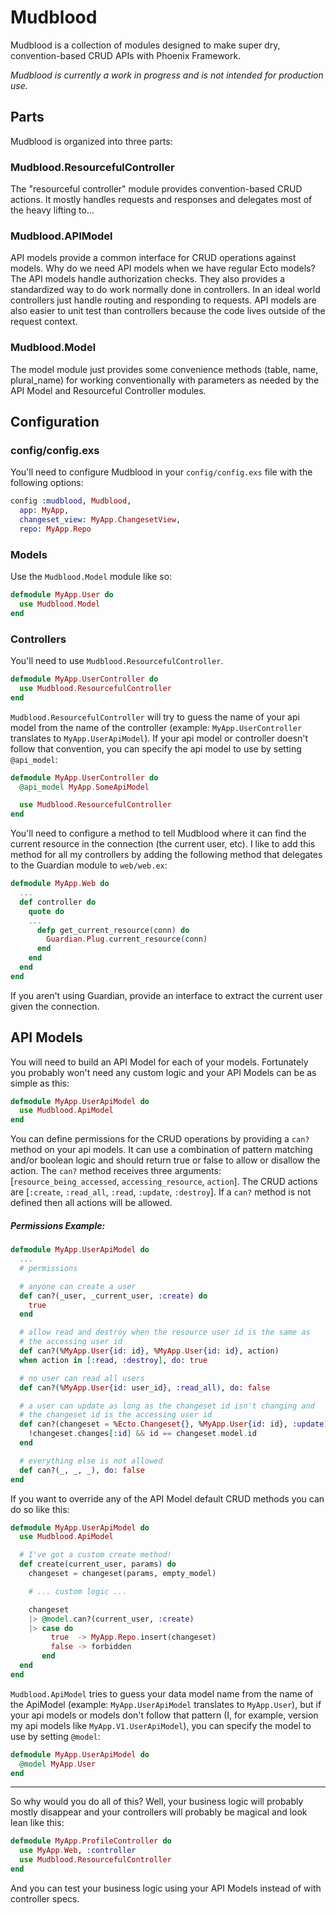 # Mudblood

Mudblood is a collection of modules designed to make super dry, convention-based CRUD APIs with Phoenix Framework.

*Mudblood is currently a work in progress and is not intended for production use.*

## Parts

Mudblood is organized into three parts:

### Mudblood.ResourcefulController
The "resourceful controller" module provides convention-based CRUD actions. It mostly handles requests and responses and delegates most of the heavy lifting to...

### Mudblood.APIModel
API models provide a common interface for CRUD operations against models. Why do we need API models when we have regular Ecto models? The API models handle authorization checks. They also provides a standardized way to do work normally done in controllers. In an ideal world controllers just handle routing and responding to requests. API models are also easier to unit test than controllers because the code lives outside of the request context.

### Mudblood.Model
The model module just provides some convenience methods (table, name, plural_name) for working conventionally with parameters as needed by the API Model and Resourceful Controller modules.

## Configuration

### config/config.exs
You'll need to configure Mudblood in your `config/config.exs` file with the following options:

```elixir
config :mudblood, Mudblood,
  app: MyApp,
  changeset_view: MyApp.ChangesetView,
  repo: MyApp.Repo
```

### Models
Use the `Mudblood.Model` module like so:

```elixir
defmodule MyApp.User do
  use Mudblood.Model
end
```

### Controllers
You'll need to use `Mudblood.ResourcefulController`.

```elixir
defmodule MyApp.UserController do
  use Mudblood.ResourcefulController
end
```

`Mudblood.ResourcefulController` will try to guess the name of your api model from the name of the controller (example: `MyApp.UserController` translates to `MyApp.UserApiModel`). If your api model or controller doesn't follow that convention, you can specify the api model to use by setting `@api_model`:

```elixir
defmodule MyApp.UserController do
  @api_model MyApp.SomeApiModel

  use Mudblood.ResourcefulController
end
```

You'll need to configure a method to tell Mudblood where it can find the current resource in the connection (the current user, etc). I like to add this method for all my controllers by adding the following method that delegates to the Guardian module to `web/web.ex`:

```elixir
defmodule MyApp.Web do
  ...
  def controller do
    quote do
    ...
      defp get_current_resource(conn) do
        Guardian.Plug.current_resource(conn)
      end
    end
  end
end
```

If you aren't using Guardian, provide an interface to extract the current user given the connection.

## API Models
You will need to build an API Model for each of your models. Fortunately you probably won't need any custom logic and your API Models can be as simple as this:

```elixir
defmodule MyApp.UserApiModel do
  use Mudblood.ApiModel
end
```

You can define permissions for the CRUD operations by providing a `can?` method on your api models. It can use a combination of pattern matching and/or boolean logic and should return true or false to allow or disallow the action. The `can?` method receives three arguments: [`resource_being_accessed`, `accessing_resource`, `action`]. The CRUD actions are [`:create`, `:read_all`, `:read`, `:update`, `:destroy`]. If a `can?` method is not defined then all actions will be allowed.

##### Permissions Example:

```elixir
defmodule MyApp.UserApiModel do
  ...
  # permissions

  # anyone can create a user
  def can?(_user, _current_user, :create) do
    true
  end

  # allow read and destroy when the resource user id is the same as
  # the accessing user id
  def can?(%MyApp.User{id: id}, %MyApp.User{id: id}, action)
  when action in [:read, :destroy], do: true

  # no user can read all users
  def can?(%MyApp.User{id: user_id}, :read_all), do: false

  # a user can update as long as the changeset id isn't changing and
  # the changeset id is the accessing user id
  def can?(changeset = %Ecto.Changeset{}, %MyApp.User{id: id}, :update) do
    !changeset.changes[:id] && id == changeset.model.id
  end

  # everything else is not allowed
  def can?(_, _, _), do: false
end

```


If you want to override any of the API Model default CRUD methods you can do so like this:

```elixir
defmodule MyApp.UserApiModel do
  use Mudblood.ApiModel

  # I've got a custom create method!
  def create(current_user, params) do
    changeset = changeset(params, empty_model)

    # ... custom logic ...

    changeset
    |> @model.can?(current_user, :create)
    |> case do
         true  -> MyApp.Repo.insert(changeset)
         false -> forbidden
       end
  end
end
```

`Mudblood.ApiModel` tries to guess your data model name from the name of the ApiModel (example: `MyApp.UserApiModel` translates to `MyApp.User`), but if your api models or models don't follow that pattern (I, for example, version my api models like `MyApp.V1.UserApiModel`), you can specify the model to use by setting `@model`:

```elixir
defmodule MyApp.UserApiModel do
  @model MyApp.User
end
```

----------------

So why would you do all of this? Well, your business logic will probably mostly disappear and your controllers will probably be magical and look lean like this:

```elixir
defmodule MyApp.ProfileController do
  use MyApp.Web, :controller
  use Mudblood.ResourcefulController
end
```

And you can test your business logic using your API Models instead of with controller specs.

